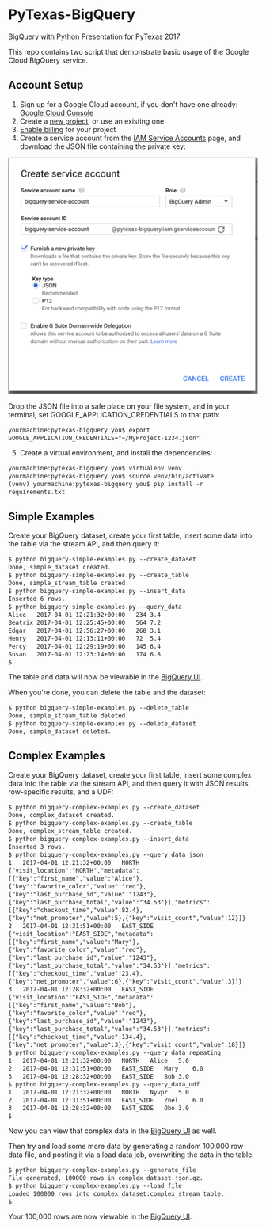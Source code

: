 # PyTexas-BigQuery
BigQuery with Python Presentation for PyTexas 2017

This repo contains two script that demonstrate basic usage of the Google Cloud BigQuery service.

## Account Setup

1. Sign up for a Google Cloud account, if you don't have one already: [Google Cloud Console](https://console.cloud.google.com/)
2. Create a [new project](https://console.cloud.google.com/cloud-resource-manager), or use an existing one
3. [Enable billing](https://support.google.com/cloud/answer/6293499#enable-billing) for your project
4. Create a service account from the [IAM Service Accounts](https://console.cloud.google.com/iam-admin/serviceaccounts/project) page, and download the JSON file containing the private key:

![IAM Service Account Screen](/images/iam_add_service_account.png?raw=true)

Drop the JSON file into a safe place on your file system, and in your terminal, set GOOGLE_APPLICATION_CREDENTIALS to that path:

```
yourmachine:pytexas-bigquery you$ export GOOGLE_APPLICATION_CREDENTIALS="~/MyProject-1234.json"
```

5.  Create a virtual environment, and install the dependencies:

```
yourmachine:pytexas-bigquery you$ virtualenv venv
yourmachine:pytexas-bigquery you$ source venv/bin/activate
(venv) yourmachine:pytexas-bigquery you$ pip install -r requirements.txt
```

## Simple Examples

Create your BigQuery dataset, create your first table, insert some data into the table via the stream API, and then query it:

```
$ python bigquery-simple-examples.py --create_dataset
Done, simple_dataset created.
$ python bigquery-simple-examples.py --create_table
Done, simple_stream_table created.
$ python bigquery-simple-examples.py --insert_data
Inserted 6 rows.
$ python bigquery-simple-examples.py --query_data
Alice	2017-04-01 12:21:32+00:00	234	3.4
Beatrix	2017-04-01 12:25:45+00:00	564	7.2
Edgar	2017-04-01 12:56:27+00:00	268	3.1
Henry	2017-04-01 12:13:11+00:00	72	5.4
Percy	2017-04-01 12:29:19+00:00	145	6.4
Susan	2017-04-01 12:23:14+00:00	174	6.8
$ 
```

The table and data will now be viewable in the [BigQuery UI](https://bigquery.cloud.google.com/dataset/).

When you're done, you can delete the table and the dataset:

```
$ python bigquery-simple-examples.py --delete_table
Done, simple_stream_table deleted.
$ python bigquery-simple-examples.py --delete_dataset
Done, simple_dataset deleted.
```

## Complex Examples

Create your BigQuery dataset, create your first table, insert some complex data into the table via the stream API, and then query it with JSON results, row-specific results, and a UDF:

```
$ python bigquery-complex-examples.py --create_dataset
Done, complex_dataset created.
$ python bigquery-complex-examples.py --create_table
Done, complex_stream_table created.
$ python bigquery-complex-examples.py --insert_data
Inserted 3 rows.
$ python bigquery-complex-examples.py --query_data_json
1	2017-04-01 12:21:32+00:00	NORTH	{"visit_location":"NORTH","metadata":[{"key":"first_name","value":"Alice"},{"key":"favorite_color","value":"red"},{"key":"last_purchase_id","value":"1243"},{"key":"last_purchase_total","value":"34.53"}],"metrics":[{"key":"checkout_time","value":82.4},{"key":"net_promoter","value":5},{"key":"visit_count","value":12}]}
2	2017-04-01 12:31:51+00:00	EAST_SIDE	{"visit_location":"EAST_SIDE","metadata":[{"key":"first_name","value":"Mary"},{"key":"favorite_color","value":"red"},{"key":"last_purchase_id","value":"1243"},{"key":"last_purchase_total","value":"34.53"}],"metrics":[{"key":"checkout_time","value":23.4},{"key":"net_promoter","value":6},{"key":"visit_count","value":3}]}
3	2017-04-01 12:28:32+00:00	EAST_SIDE	{"visit_location":"EAST_SIDE","metadata":[{"key":"first_name","value":"Bob"},{"key":"favorite_color","value":"red"},{"key":"last_purchase_id","value":"1243"},{"key":"last_purchase_total","value":"34.53"}],"metrics":[{"key":"checkout_time","value":134.4},{"key":"net_promoter","value":3},{"key":"visit_count","value":18}]}
$ python bigquery-complex-examples.py --query_data_repeating
1	2017-04-01 12:21:32+00:00	NORTH	Alice	5.0
2	2017-04-01 12:31:51+00:00	EAST_SIDE	Mary	6.0
3	2017-04-01 12:28:32+00:00	EAST_SIDE	Bob	3.0
$ python bigquery-complex-examples.py --query_data_udf
1	2017-04-01 12:21:32+00:00	NORTH	Nyvpr	5.0
2	2017-04-01 12:31:51+00:00	EAST_SIDE	Znel	6.0
3	2017-04-01 12:28:32+00:00	EAST_SIDE	Obo	3.0
$ 
```

Now you can view that complex data in the [BigQuery UI](https://bigquery.cloud.google.com/dataset/) as well.

Then try and load some more data by generating a random 100,000 row data file, and posting it via a load data job, overwriting the data in the table.

```
$ python bigquery-complex-examples.py --generate_file
File generated, 100000 rows in complex_dataset.json.gz.
$ python bigquery-complex-examples.py --load_file
Loaded 100000 rows into complex_dataset:complex_stream_table.
$ 
```

Your 100,000 rows are now viewable in the [BigQuery UI](https://bigquery.cloud.google.com/dataset/).
